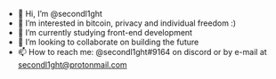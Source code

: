 - 👋 Hi, I’m @secondl1ght
- 👀 I’m interested in bitcoin, privacy and individual freedom :)
- 🌱 I’m currently studying front-end development
- 💞️ I’m looking to collaborate on building the future
- 📫 How to reach me: @secondl1ght#9164 on discord or by e-mail at secondl1ght@protonmail.com

<!---
secondl1ght/secondl1ght is a ✨ special ✨ repository because its `README.md` (this file) appears on your GitHub profile.
You can click the Preview link to take a look at your changes.
--->
